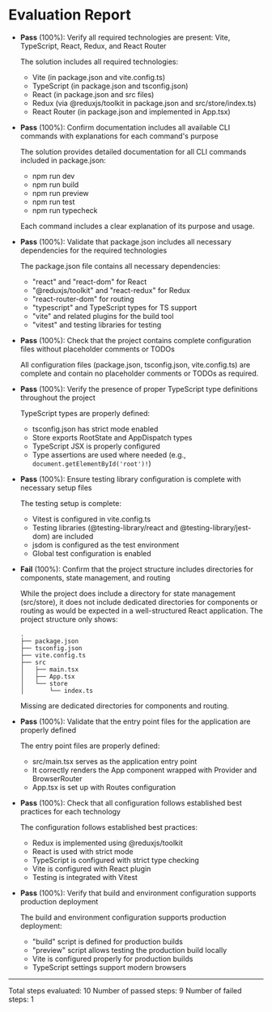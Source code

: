 # Evaluation Report

- **Pass** (100%): Verify all required technologies are present: Vite, TypeScript, React, Redux, and React Router
  
  The solution includes all required technologies:
  - Vite (in package.json and vite.config.ts)
  - TypeScript (in package.json and tsconfig.json)
  - React (in package.json and src files)
  - Redux (via @reduxjs/toolkit in package.json and src/store/index.ts)
  - React Router (in package.json and implemented in App.tsx)

- **Pass** (100%): Confirm documentation includes all available CLI commands with explanations for each command's purpose
  
  The solution provides detailed documentation for all CLI commands included in package.json:
  - npm run dev
  - npm run build
  - npm run preview
  - npm run test
  - npm run typecheck
  
  Each command includes a clear explanation of its purpose and usage.

- **Pass** (100%): Validate that package.json includes all necessary dependencies for the required technologies
  
  The package.json file contains all necessary dependencies:
  - "react" and "react-dom" for React
  - "@reduxjs/toolkit" and "react-redux" for Redux
  - "react-router-dom" for routing
  - "typescript" and TypeScript types for TS support
  - "vite" and related plugins for the build tool
  - "vitest" and testing libraries for testing

- **Pass** (100%): Check that the project contains complete configuration files without placeholder comments or TODOs
  
  All configuration files (package.json, tsconfig.json, vite.config.ts) are complete and contain no placeholder comments or TODOs as required.

- **Pass** (100%): Verify the presence of proper TypeScript type definitions throughout the project
  
  TypeScript types are properly defined:
  - tsconfig.json has strict mode enabled
  - Store exports RootState and AppDispatch types
  - TypeScript JSX is properly configured
  - Type assertions are used where needed (e.g., `document.getElementById('root')!`)

- **Pass** (100%): Ensure testing library configuration is complete with necessary setup files
  
  The testing setup is complete:
  - Vitest is configured in vite.config.ts
  - Testing libraries (@testing-library/react and @testing-library/jest-dom) are included
  - jsdom is configured as the test environment
  - Global test configuration is enabled

- **Fail** (100%): Confirm that the project structure includes directories for components, state management, and routing
  
  While the project does include a directory for state management (src/store), it does not include dedicated directories for components or routing as would be expected in a well-structured React application. The project structure only shows:
  ```
  .
  ├── package.json
  ├── tsconfig.json
  ├── vite.config.ts
  ├── src
  │   ├── main.tsx
  │   ├── App.tsx
  │   └── store
  │       └── index.ts
  ```
  Missing are dedicated directories for components and routing.

- **Pass** (100%): Validate that the entry point files for the application are properly defined
  
  The entry point files are properly defined:
  - src/main.tsx serves as the application entry point
  - It correctly renders the App component wrapped with Provider and BrowserRouter
  - App.tsx is set up with Routes configuration

- **Pass** (100%): Check that all configuration follows established best practices for each technology
  
  The configuration follows established best practices:
  - Redux is implemented using @reduxjs/toolkit
  - React is used with strict mode
  - TypeScript is configured with strict type checking
  - Vite is configured with React plugin
  - Testing is integrated with Vitest

- **Pass** (100%): Verify that build and environment configuration supports production deployment
  
  The build and environment configuration supports production deployment:
  - "build" script is defined for production builds
  - "preview" script allows testing the production build locally
  - Vite is configured properly for production builds
  - TypeScript settings support modern browsers

---

Total steps evaluated: 10
Number of passed steps: 9
Number of failed steps: 1